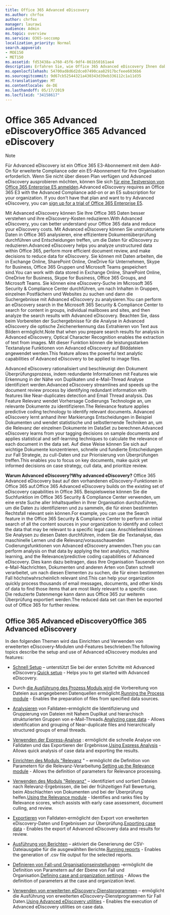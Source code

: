 ```yaml
---
title: Office 365 Advanced eDiscovery
ms.author: chrfox
author: chrfox
manager: laurawi
audience: Admin
ms.topic: overview
ms.service: O365-seccomp
localization_priority: Normal
search.appverid:
- MOE150
- MET150
ms.assetid: fd53438a-a760-45f6-9df4-861b50161ae4
description: Erfahren Sie, wie Office 365 Advanced eDiscovery Ihnen dabei helfen kann, Daten in Office 365 zu analysieren, Dokumentüberprüfungen zu rationalisieren und Entscheidungen für effiziente eDiscovery zu treffen.
ms.openlocfilehash: 54700ad8d6d2dce07490caa82917bcfeee6036b6
ms.sourcegitcommit: 9d67cb52544321a430343d39eb336112c1a11d35
ms.translationtype: MT
ms.contentlocale: de-DE
ms.lasthandoff: 05/17/2019
ms.locfileid: "34158617"
---
```

# <a name="office-365-advanced-ediscovery"></a><span data-ttu-id="d3475-103">Office 365 Advanced eDiscovery</span><span class="sxs-lookup"><span data-stu-id="d3475-103">Office 365 Advanced eDiscovery</span></span>

> [!NOTE]
> <span data-ttu-id="d3475-p101">Für Advanced eDiscovery ist ein Office 365 E3-Abonnement mit dem Add-On für erweiterte Compliance oder ein E5-Abonnement für Ihre Organisation erforderlich. Wenn Sie nicht über diesen Plan verfügen und Advanced eDiscovery ausprobieren möchten, können Sie sich [für eine Testversion von Office 365 Enterprise E5 anmelden](https://go.microsoft.com/fwlink/p/?LinkID=698279).</span><span class="sxs-lookup"><span data-stu-id="d3475-p101">Advanced eDiscovery requires an Office 365 E3 with the Advanced Compliance add-on or an E5 subscription for your organization. If you don't have that plan and want to try Advanced eDiscovery, you can [sign up for a trial of Office 365 Enterprise E5](https://go.microsoft.com/fwlink/p/?LinkID=698279).</span></span> 
  
<span data-ttu-id="d3475-106">Mit Advanced eDiscovery können Sie Ihre Office 365 Daten besser verstehen und ihre eDiscovery-Kosten reduzieren.</span><span class="sxs-lookup"><span data-stu-id="d3475-106">With Advanced eDiscovery, you can better understand your Office 365 data and reduce your eDiscovery costs.</span></span> <span data-ttu-id="d3475-107">Mit Advanced eDiscovery können Sie unstrukturierte Daten in Office 365 analysieren, eine effizientere Dokumentüberprüfung durchführen und Entscheidungen treffen, um die Daten für eDiscovery zu reduzieren.</span><span class="sxs-lookup"><span data-stu-id="d3475-107">Advanced eDiscovery helps you analyze unstructured data within Office 365, perform more efficient document review, and make decisions to reduce data for eDiscovery.</span></span> <span data-ttu-id="d3475-108">Sie können mit Daten arbeiten, die in Exchange Online, SharePoint Online, OneDrive für Unternehmen, Skype for Business, Office 365 Gruppen und Microsoft Teams gespeichert sind.</span><span class="sxs-lookup"><span data-stu-id="d3475-108">You can work with data stored in Exchange Online, SharePoint Online, OneDrive for Business, Skype for Business, Office 365 Groups, and Microsoft Teams.</span></span> <span data-ttu-id="d3475-109">Sie können eine eDiscovery-Suche im Microsoft 365 Security &amp; Compliance Center durchführen, um nach Inhalten in Gruppen, einzelnen Postfächern und Websites zu suchen und dann die Suchergebnisse mit Advanced eDiscovery zu analysieren.</span><span class="sxs-lookup"><span data-stu-id="d3475-109">You can perform an eDiscovery search in the Microsoft 365 Security &amp; Compliance Center to search for content in groups, individual mailboxes and sites, and then analyze the search results with Advanced eDiscovery.</span></span> <span data-ttu-id="d3475-110">Beachten Sie, dass beim Vorbereiten der Suchergebnisse für die Analyse in Advanced eDiscovery die optische Zeichenerkennung das Extrahieren von Text aus Bildern ermöglicht.</span><span class="sxs-lookup"><span data-stu-id="d3475-110">Note that when you prepare search results for analysis in Advanced eDiscovery, Optical Character Recognition enables the extraction of text from images.</span></span> <span data-ttu-id="d3475-111">Mit dieser Funktion können die leistungsstarken Textanalyse Funktionen von Advanced eDiscovery auf Bilddateien angewendet werden.</span><span class="sxs-lookup"><span data-stu-id="d3475-111">This feature allows the powerful text analytic capabilities of Advanced eDiscovery to be applied to image files.</span></span>
  
<span data-ttu-id="d3475-112">Advanced eDiscovery rationalisiert und beschleunigt den Dokument Überprüfungsprozess, indem redundante Informationen mit Features wie Erkennung in der Nähe von Duplikaten und e-Mail-Thread Analyse identifiziert werden.</span><span class="sxs-lookup"><span data-stu-id="d3475-112">Advanced eDiscovery streamlines and speeds up the document review process by identifying redundant information with features like Near-duplicates detection and Email Thread analysis.</span></span> <span data-ttu-id="d3475-113">Das Feature Relevanz wendet Vorhersage Codierungs Technologie an, um relevante Dokumente zu identifizieren.</span><span class="sxs-lookup"><span data-stu-id="d3475-113">The Relevance feature applies predictive coding technology to identify relevant documents.</span></span> <span data-ttu-id="d3475-114">Advanced eDiscovery lernt anhand ihrer Markierungs Entscheidungen in Beispiel Dokumenten und wendet statistische und selbstlernende Techniken an, um die Relevanz der einzelnen Dokumente im DataSet zu berechnen.</span><span class="sxs-lookup"><span data-stu-id="d3475-114">Advanced eDiscovery learns from your tagging decisions on sample documents and applies statistical and self-learning techniques to calculate the relevance of each document in the data set.</span></span> <span data-ttu-id="d3475-115">Auf diese Weise können Sie sich auf wichtige Dokumente konzentrieren, schnelle und fundierte Entscheidungen zur Fall Strategie, zu cull-Daten und zur Priorisierung von Überprüfungen treffen.</span><span class="sxs-lookup"><span data-stu-id="d3475-115">This enables you to focus on key documents, make quick yet informed decisions on case strategy, cull data, and prioritize review.</span></span>
  
 <span data-ttu-id="d3475-116">**Warum Advanced eDiscovery?**</span><span class="sxs-lookup"><span data-stu-id="d3475-116">**Why advanced eDiscovery?**</span></span> <span data-ttu-id="d3475-117">Office 365 Advanced eDiscovery baut auf den vorhandenen eDiscovery-Funktionen in Office 365 auf.</span><span class="sxs-lookup"><span data-stu-id="d3475-117">Office 365 Advanced eDiscovery builds on the existing set of eDiscovery capabilities in Office 365.</span></span> <span data-ttu-id="d3475-118">Beispielsweise können Sie die Suchfunktion im Office 365 Security &amp; Compliance Center verwenden, um eine erste Suche aller Inhaltsquellen in Ihrer Organisation durchzuführen, um die Daten zu identifizieren und zu sammeln, die für einen bestimmten Rechtsfall relevant sein können.</span><span class="sxs-lookup"><span data-stu-id="d3475-118">For example, you can use the Search feature in the Office 365 Security &amp; Compliance Center to perform an initial search of all the content sources in your organization to identify and collect the data that may be relevant to a specific legal case.</span></span> <span data-ttu-id="d3475-119">Anschließend können Sie Analysen zu diesen Daten durchführen, indem Sie die Textanalyse, das maschinelle Lernen und die Relevanz/vorausschauenden Codierungsfunktionen von Advanced eDiscovery anwenden.</span><span class="sxs-lookup"><span data-stu-id="d3475-119">Then you can perform analysis on that data by applying the text analytics, machine learning, and the Relevance/predictive coding capabilities of Advanced eDiscovery.</span></span> <span data-ttu-id="d3475-120">Dies kann dazu beitragen, dass Ihre Organisation Tausende von e-Mail-Nachrichten, Dokumenten und anderen Arten von Daten schnell verarbeitet, um nach diesen Elementen zu suchen, die für einen bestimmten Fall höchstwahrscheinlich relevant sind.</span><span class="sxs-lookup"><span data-stu-id="d3475-120">This can help your organization quickly process thousands of email messages, documents, and other kinds of data to find those items that are most likely relevant to a specific case.</span></span> <span data-ttu-id="d3475-121">Die reduzierte Datenmenge kann dann aus Office 365 zur weiteren Überprüfung exportiert werden.</span><span class="sxs-lookup"><span data-stu-id="d3475-121">The reduced data set can then be exported out of Office 365 for further review.</span></span> 
  
## <a name="office-365-advanced-ediscovery"></a><span data-ttu-id="d3475-122">Office 365 Advanced eDiscovery</span><span class="sxs-lookup"><span data-stu-id="d3475-122">Office 365 Advanced eDiscovery</span></span>

<span data-ttu-id="d3475-123">In den folgenden Themen wird das Einrichten und Verwenden von erweiterten eDiscovery-Modulen und-Features beschrieben:</span><span class="sxs-lookup"><span data-stu-id="d3475-123">The following topics describe the setup and use of Advanced eDiscovery modules and features:</span></span>
  
- <span data-ttu-id="d3475-124">[Schnell Setup](quick-setup-for-advanced-ediscovery.md) – unterstützt Sie bei der ersten Schritte mit Advanced eDiscovery.</span><span class="sxs-lookup"><span data-stu-id="d3475-124">[Quick setup](quick-setup-for-advanced-ediscovery.md) - Helps you to get started with Advanced eDiscovery.</span></span> 
    
- <span data-ttu-id="d3475-125">Durch [die Ausführung des Prozess Moduls wird](run-the-process-module-in-advanced-ediscovery.md) die Vorbereitung von Dateien aus angegebenen Datenquellen ermöglicht.</span><span class="sxs-lookup"><span data-stu-id="d3475-125">[Running the Process module](run-the-process-module-in-advanced-ediscovery.md) - Enables the preparation of files from specified data sources.</span></span> 
    
- <span data-ttu-id="d3475-126">[Analysieren](analyze-case-data-with-advanced-ediscovery.md) von Falldaten-ermöglicht die Identifizierung und Gruppierung von Dateien mit Nahem Duplikat und hierarchisch strukturierten Gruppen von e-Mail-Threads.</span><span class="sxs-lookup"><span data-stu-id="d3475-126">[Analyzing case data](analyze-case-data-with-advanced-ediscovery.md) - Allows identification and grouping of Near-duplicate files and hierarchically structured groups of email threads.</span></span> 

- <span data-ttu-id="d3475-127">[Verwenden der Express-Analyse](use-express-analysis-in-advanced-ediscovery.md) : ermöglicht die schnelle Analyse von Falldaten und das Exportieren der Ergebnisse.</span><span class="sxs-lookup"><span data-stu-id="d3475-127">[Using Express Analysis](use-express-analysis-in-advanced-ediscovery.md) - Allows quick analysis of case data and exporting the results.</span></span> 
    
- <span data-ttu-id="d3475-128">[Einrichten des Moduls "Relevanz](manage-relevance-setup-in-advanced-ediscovery.md) " – ermöglicht die Definition von Parametern für die Relevanz-Verarbeitung.</span><span class="sxs-lookup"><span data-stu-id="d3475-128">[Setting up the Relevance module](manage-relevance-setup-in-advanced-ediscovery.md) - Allows the definition of parameters for Relevance processing.</span></span> 
    
- <span data-ttu-id="d3475-129">[Verwenden des Moduls "Relevanz"](use-relevance-in-advanced-ediscovery.md) – identifiziert und sortiert Dateien nach Relevanz-Ergebnissen, die bei der frühzeitigen Fall Bewertung, beim Abschlachten von Dokumenten und bei der Überprüfung helfen.</span><span class="sxs-lookup"><span data-stu-id="d3475-129">[Using the Relevance module](use-relevance-in-advanced-ediscovery.md) - Identifies and ranks files by Relevance scores, which assists with early case assessment, document culling, and review.</span></span> 
    
- <span data-ttu-id="d3475-130">[Exportieren](export-case-data-in-advanced-ediscovery.md) von Falldaten-ermöglicht den Export von erweiterten eDiscovery-Daten und Ergebnissen zur Überprüfung.</span><span class="sxs-lookup"><span data-stu-id="d3475-130">[Exporting case data](export-case-data-in-advanced-ediscovery.md) - Enables the export of Advanced eDiscovery data and results for review.</span></span> 
    
- <span data-ttu-id="d3475-131">[Ausführung von Berichten](run-reports-in-advanced-ediscovery.md) – aktiviert die Generierung der CSV-Dateiausgabe für die ausgewählten Berichte.</span><span class="sxs-lookup"><span data-stu-id="d3475-131">[Running reports](run-reports-in-advanced-ediscovery.md) - Enables the generation of .csv file output for the selected reports.</span></span> 
    
- <span data-ttu-id="d3475-132">[Definieren von Fall-und Organisationseinstellungen](define-case-and-tenant-settings-in-advanced-ediscovery.md) -ermöglicht die Definition von Parametern auf der Ebene von Fall und Organisation.</span><span class="sxs-lookup"><span data-stu-id="d3475-132">[Defining case and organization settings](define-case-and-tenant-settings-in-advanced-ediscovery.md) - Allows the definition of parameters at the case and organization level.</span></span> 
    
- <span data-ttu-id="d3475-133">[Verwenden von erweiterten eDiscovery-Dienstprogrammen](use-advanced-ediscovery-utilities.md) – ermöglicht die Ausführung von erweiterten eDiscovery-Dienstprogrammen für Fall Daten.</span><span class="sxs-lookup"><span data-stu-id="d3475-133">[Using Advanced eDiscovery utilities](use-advanced-ediscovery-utilities.md) - Enables the execution of  Advanced eDiscovery utilities on case data.</span></span> 

